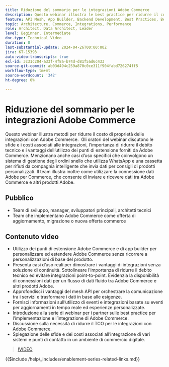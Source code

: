 ```yaml
---
title: Riduzione del sommario per le integrazioni Adobe Commerce
description: Questo webinar illustra le best practice per ridurre il costo totale di proprietà per le integrazioni con Adobe Commerce. Evidenzia le sfide delle integrazioni tradizionali e l’utilizzo di punti di estensione e integrazioni native con altri prodotti di Experience Cloud per ridurre i costi e aumentare il ROI. L’obiettivo è fornire flessibilità nell’estendere il prodotto senza personalizzare il core, semplificandone la manutenzione e l’aggiornamento.
feature: API Mesh, App Builder, Backend Development, Best Practices, Best Practices, Extensibility, Integration
topic: Architecture, Commerce, Integrations, Performance
role: Architect, Data Architect, Leader
level: Beginner, Intermediate
doc-type: Technical Video
duration: 0
last-substantial-update: 2024-04-26T00:00:00Z
jira: KT-15393
auto-video-transcripts: true
exl-id: 3c31c204-a33f-4f8a-b74d-d81f5ad6c433
source-git-commit: ab03d494c259a870c0ce311f904fabd726274ff5
workflow-type: tm+mt
source-wordcount: '342'
ht-degree: 0%

---
```


# Riduzione del sommario per le integrazioni Adobe Commerce

Questo webinar illustra metodi per ridurre il costo di proprietà delle integrazioni con Adobe Commerce. &#x200B; Gli oratori del webinar discutono le sfide e i costi associati alle integrazioni, l’importanza di ridurre il debito tecnico e i vantaggi dell’utilizzo dei punti di estensione forniti da Adobe Commerce. Menzionano anche casi d’uso specifici che coinvolgono un sistema di gestione degli ordini snello che utilizza WhatsApp e una cassetta per rifiuti da compagnia intelligente che invia dati per consigli di prodotti personalizzati.  Il team illustra inoltre come utilizzare la connessione dati Adobe per Commerce, che consente di inviare e ricevere dati tra Adobe Commerce e altri prodotti Adobe.

## Pubblico

* Team di sviluppo, manager, sviluppatori principali, architetti tecnici
* Team che implementano Adobe Commerce come offerta di aggiornamento, migrazione o nuova offerta commerce

## Contenuto video

* Utilizzo dei punti di estensione Adobe Commerce e di app builder per personalizzare ed estendere Adobe Commerce senza ricorrere a personalizzazioni di base del prodotto.
* Presenta casi d’uso reali per dimostrare i vantaggi di integrazioni senza soluzione di continuità.
Sottolineare l&#39;importanza di ridurre il debito tecnico ed evitare integrazioni point-to-point.
Evidenzia la disponibilità di connessioni dati per un flusso di dati fluido tra Adobe Commerce e altri prodotti Adobe.
* Approfondisci i vantaggi del mesh API per orchestrare la comunicazione tra i servizi e trasformare i dati in base alle esigenze.
* Fornisci informazioni sull’utilizzo di eventi e integrazioni basate su eventi per aggiornamenti in tempo reale ed esperienze personalizzate.
* Introduzione alla serie di webinar per i partner sulle best practice per l’implementazione e l’integrazione di Adobe Commerce.
* Discussione sulla necessità di ridurre il TCO per le integrazioni con Adobe Commerce.
* Spiegazione delle sfide e dei costi associati all’integrazione di vari sistemi e punti di contatto in un ambiente di commercio digitale.

>[!VIDEO](https://video.tv.adobe.com/v/3428768?learn=on)

{{$include /help/_includes/enablement-series-related-links.md}}
